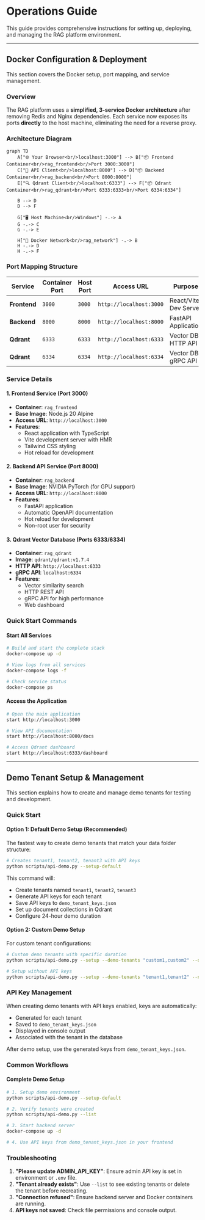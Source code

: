 # Operations Guide

This guide provides comprehensive instructions for setting up, deploying, and managing the RAG platform environment.

---

## Docker Configuration & Deployment

This section covers the Docker setup, port mapping, and service management.

### Overview

The RAG platform uses a **simplified, 3-service Docker architecture** after removing Redis and Nginx dependencies. Each service now exposes its ports **directly** to the host machine, eliminating the need for a reverse proxy.

### Architecture Diagram

```mermaid
graph TD
    A["🌐 Your Browser<br/>localhost:3000"] --> B["📦 Frontend Container<br/>rag_frontend<br/>Port 3000:3000"]
    C["🔧 API Client<br/>localhost:8000"] --> D["📦 Backend Container<br/>rag_backend<br/>Port 8000:8000"]
    E["🔍 Qdrant Client<br/>localhost:6333"] --> F["📦 Qdrant Container<br/>rag_qdrant<br/>Port 6333:6333<br/>Port 6334:6334"]
    
    B --> D
    D --> F
    
    G["🖥️ Host Machine<br/>Windows"] -.-> A
    G -.-> C  
    G -.-> E
    
    H["🐳 Docker Network<br/>rag_network"] -.-> B
    H -.-> D
    H -.-> F
```

### Port Mapping Structure

| Service | Container Port | Host Port | Access URL | Purpose |
|---------|---------------|-----------|------------|---------|
| **Frontend** | `3000` | `3000` | `http://localhost:3000` | React/Vite Dev Server |
| **Backend** | `8000` | `8000` | `http://localhost:8000` | FastAPI Application |
| **Qdrant** | `6333` | `6333` | `http://localhost:6333` | Vector DB HTTP API |
| **Qdrant** | `6334` | `6334` | `http://localhost:6334` | Vector DB gRPC API |

### Service Details

#### 1. Frontend Service (Port 3000)
- **Container**: `rag_frontend`
- **Base Image**: Node.js 20 Alpine
- **Access URL**: `http://localhost:3000`
- **Features**:
  - React application with TypeScript
  - Vite development server with HMR
  - Tailwind CSS styling
  - Hot reload for development

#### 2. Backend API Service (Port 8000)
- **Container**: `rag_backend`
- **Base Image**: NVIDIA PyTorch (for GPU support)
- **Access URL**: `http://localhost:8000`
- **Features**:
  - FastAPI application
  - Automatic OpenAPI documentation
  - Hot reload for development
  - Non-root user for security

#### 3. Qdrant Vector Database (Ports 6333/6334)
- **Container**: `rag_qdrant`
- **Image**: `qdrant/qdrant:v1.7.4`
- **HTTP API**: `http://localhost:6333`
- **gRPC API**: `localhost:6334`
- **Features**:
  - Vector similarity search
  - HTTP REST API
  - gRPC API for high performance
  - Web dashboard

### Quick Start Commands

#### Start All Services
```bash
# Build and start the complete stack
docker-compose up -d

# View logs from all services
docker-compose logs -f

# Check service status
docker-compose ps
```

#### Access the Application
```bash
# Open the main application
start http://localhost:3000

# View API documentation
start http://localhost:8000/docs

# Access Qdrant dashboard
start http://localhost:6333/dashboard
```

---

## Demo Tenant Setup & Management

This section explains how to create and manage demo tenants for testing and development.

### Quick Start

#### Option 1: Default Demo Setup (Recommended)

The fastest way to create demo tenants that match your data folder structure:

```bash
# Creates tenant1, tenant2, tenant3 with API keys
python scripts/api-demo.py --setup-default
```

This command will:
- Create tenants named `tenant1`, `tenant2`, `tenant3`
- Generate API keys for each tenant
- Save API keys to `demo_tenant_keys.json`
- Set up document collections in Qdrant
- Configure 24-hour demo duration

#### Option 2: Custom Demo Setup

For custom tenant configurations:

```bash
# Custom demo tenants with specific duration
python scripts/api-demo.py --setup --demo-tenants "custom1,custom2" --duration 48

# Setup without API keys
python scripts/api-demo.py --setup --demo-tenants "tenant1,tenant2" --no-api-keys
```

### API Key Management

When creating demo tenants with API keys enabled, keys are automatically:
- Generated for each tenant
- Saved to `demo_tenant_keys.json`
- Displayed in console output
- Associated with the tenant in the database

After demo setup, use the generated keys from `demo_tenant_keys.json`.

### Common Workflows

#### Complete Demo Setup

```bash
# 1. Setup demo environment
python scripts/api-demo.py --setup-default

# 2. Verify tenants were created
python scripts/api-demo.py --list

# 3. Start backend server
docker-compose up -d

# 4. Use API keys from demo_tenant_keys.json in your frontend
```

### Troubleshooting

1.  **"Please update ADMIN_API_KEY"**: Ensure admin API key is set in environment or `.env` file.
2.  **"Tenant already exists"**: Use `--list` to see existing tenants or delete the tenant before recreating.
3.  **"Connection refused"**: Ensure backend server and Docker containers are running.
4.  **API keys not saved**: Check file permissions and console output. 